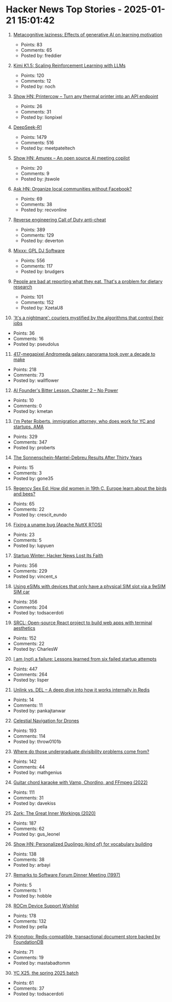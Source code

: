 # Hacker News Top Stories - 2025-01-21 15:01:42

1. [Metacognitive laziness: Effects of generative AI on learning motivation](https://bera-journals.onlinelibrary.wiley.com/doi/10.1111/bjet.13544)
   - Points: 83
   - Comments: 65
   - Posted by: freddier

2. [Kimi K1.5: Scaling Reinforcement Learning with LLMs](https://github.com/MoonshotAI/Kimi-k1.5)
   - Points: 120
   - Comments: 12
   - Posted by: noch

3. [Show HN: Printercow – Turn any thermal printer into an API endpoint](https://www.printercow.com/)
   - Points: 26
   - Comments: 31
   - Posted by: lionpixel

4. [DeepSeek-R1](https://github.com/deepseek-ai/DeepSeek-R1)
   - Points: 1479
   - Comments: 516
   - Posted by: meetpateltech

5. [Show HN: Amurex – An open source AI meeting copilot](https://sansyrox.github.io/amurex_ce/)
   - Points: 20
   - Comments: 9
   - Posted by: jtswole

6. [Ask HN: Organize local communities without Facebook?](undefined)
   - Points: 69
   - Comments: 38
   - Posted by: recvonline

7. [Reverse engineering Call of Duty anti-cheat](https://ssno.cc/posts/reversing-tac-1-4-2025/)
   - Points: 389
   - Comments: 129
   - Posted by: deverton

8. [Mixxx: GPL DJ Software](https://mixxx.org/)
   - Points: 556
   - Comments: 117
   - Posted by: brudgers

9. [People are bad at reporting what they eat. That's a problem for dietary research](https://www.science.org/content/article/people-are-bad-reporting-what-they-eat-s-problem-dietary-research)
   - Points: 101
   - Comments: 152
   - Posted by: XzetaU8

10. ['It's a nightmare': couriers mystified by the algorithms that control their jobs](https://www.theguardian.com/business/2025/jan/21/its-a-nightmare-couriers-mystified-by-the-algorithms-that-control-their-jobs)
   - Points: 36
   - Comments: 16
   - Posted by: pseudolus

11. [417-megapixel Andromeda galaxy panorama took over a decade to make](https://petapixel.com/2025/01/16/417-megapixel-andromeda-galaxy-panorama-took-over-a-decade-to-make/)
   - Points: 218
   - Comments: 73
   - Posted by: wallflower

12. [AI Founder's Bitter Lesson. Chapter 2 – No Power](https://lukaspetersson.com/blog/2025/power-vertical/)
   - Points: 10
   - Comments: 0
   - Posted by: kmetan

13. [I'm Peter Roberts, immigration attorney, who does work for YC and startups. AMA](undefined)
   - Points: 329
   - Comments: 347
   - Posted by: proberts

14. [The Sonnenschein-Mantel-Debreu Results After Thirty Years](https://citeseerx.ist.psu.edu/document?repid=rep1&type=pdf&doi=203ee701ee9833364eb551c342bb4b0a120f937e)
   - Points: 15
   - Comments: 3
   - Posted by: gone35

15. [Regency Sex Ed: How did women in 19th C. Europe learn about the birds and bees?](https://www.historynewsnetwork.org/article/regency-sex-ed)
   - Points: 65
   - Comments: 22
   - Posted by: crescit_eundo

16. [Fixing a uname bug (Apache NuttX RTOS)](https://lupyuen.org/articles/uname.html)
   - Points: 23
   - Comments: 5
   - Posted by: lupyuen

17. [Startup Winter: Hacker News Lost Its Faith](https://www.vincentschmalbach.com/startup-winter-hacker-news-lost-its-faith/)
   - Points: 356
   - Comments: 229
   - Posted by: vincent_s

18. [Using eSIMs with devices that only have a physical SIM slot via a 9eSIM SIM car](https://neilzone.co.uk/2025/01/using-esims-with-devices-that-only-have-a-physical-sim-slot-via-a-9esim-sim-card-with-android-and-linux/)
   - Points: 356
   - Comments: 204
   - Posted by: todsacerdoti

19. [SRCL: Open-source React project to build web apps with terminal aesthetics](https://www.sacred.computer)
   - Points: 152
   - Comments: 22
   - Posted by: CharlesW

20. [I am (not) a failure: Lessons learned from six failed startup attempts](http://blog.rongarret.info/2025/01/i-am-not-failure-lessons-learned-from.html)
   - Points: 447
   - Comments: 264
   - Posted by: lisper

21. [Unlink vs. DEL – A deep dive into how it works internally in Redis](https://www.pankajtanwar.in/blog/unlink-vs-del-a-deep-dive-into-how-it-works-internally-in-redis)
   - Points: 14
   - Comments: 11
   - Posted by: pankajtanwar

22. [Celestial Navigation for Drones](https://www.mdpi.com/2504-446X/8/11/652)
   - Points: 193
   - Comments: 114
   - Posted by: throw0101b

23. [Where do those undergraduate divisibility problems come from?](https://grossack.site/2025/01/16/undergrad-divisibility-problems.html)
   - Points: 142
   - Comments: 44
   - Posted by: mathgenius

24. [Guitar chord karaoke with Vamp, Chordino, and FFmpeg (2022)](https://dylanbeattie.net/2022/09/19/the-road-to-guitaraoke-part-1-vamp-chordino-imagesharp-ffmpeg.html)
   - Points: 111
   - Comments: 31
   - Posted by: davekiss

25. [Zork: The Great Inner Workings (2020)](https://medium.com/swlh/zork-the-great-inner-workings-b68012952bdc)
   - Points: 187
   - Comments: 62
   - Posted by: gus_leonel

26. [Show HN: Personalized Duolingo (kind of) for vocabulary building](https://github.com/baturyilmaz/wordpecker-app)
   - Points: 138
   - Comments: 38
   - Posted by: arbayi

27. [Remarks to Software Forum Dinner Meeting (1997)](http://www.klhess.com/sef_spch.html)
   - Points: 5
   - Comments: 1
   - Posted by: hobble

28. [ROCm Device Support Wishlist](https://github.com/ROCm/ROCm/discussions/4276)
   - Points: 178
   - Comments: 132
   - Posted by: pella

29. [Kronotop: Redis-compatible, transactional document store backed by FoundationDB](https://github.com/kronotop/kronotop)
   - Points: 71
   - Comments: 19
   - Posted by: mastabadtomm

30. [YC X25, the spring 2025 batch](https://www.ycombinator.com/blog/announcing-yc-x25/)
   - Points: 61
   - Comments: 37
   - Posted by: todsacerdoti

